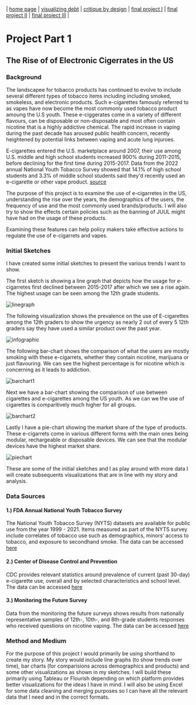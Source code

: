 | [home page](https://mahnoorayub.github.io/Mahnoor-Portfolio/) | [visualizing debt](visualizing-government-debt) | [critique by design](critique-by-design) | [final project I](final-project-part-one) | [final project II](final-project-part-two) | [final project III](final-project-part-three) |

# Project Part 1 

## The Rise of of Electronic Cigerrates in the US

### Background

The landscapee for tobacco products has continued to evolve to include several different types of tobacco items including including smoked, smokeless, and electronic products. Such e-cigarettes famously referred to as vapes have now become the most commonly used tobacco product amoung the U.S youth. These e-ciggerates come in a variety of different flavours, can be disposable or non-disposable and most often contain nicotine that is a highly addictive chemical. The rapid increase in vaping during the past decade has aroused public health concern, recently heightened by potential links between vaping and acute lung injuroes.

E-cigarettes entered the U.S. marketplace around 2007, their use among U.S. middle and high school students increased 900% during 2011-2015, before declining for the first time during 2015-2017. Data from the 2022 annual National Youth Tobacco Survey showed that 14.1% of high school students and 3.3% of middle school students said they'd recently used an e-cigarette or other vape product. [source](
https://www.cdc.gov/tobacco/data_statistics/surveys/nyts/data/index.html) 

The purpose of this project is to examine the use of e-cigarretes in the US, understanding the rise over the years, the demographics of the users, the frequency of use and the most commonly used brands/products. I will also try to show the effects certain policies such as the banning of JUUL might have had on the usage of these products. 

Examining these features can help policy makers take effective actions to regulate the use of e-cigarrets and vapes. 

### Initial Sketches 

I have created some initial sketches to present the various trends I want to show. 

The first sketch is showing a line graph that depicts how the usage for e-cigarretes first declined between 2015-2017 after which we see a rise again. The highest usage can be seen among the 12th grade students. 

![linegraph](linegraph.jpeg)

The following visualization shows the prevalence on the use of E-cigarettes among the 12th graders to show the urgency as nearly 2 out of every 5 12th graders say they have used a similar product over the past year. 

![infographic](infographic.jpeg)

The following bar-chart shows the comparison of what the users are mostly smoking with these e-cigarrets, whether they contain nicotine, marijuana or just flavouring. We can see the highest percentage is for nicotine which is concerning as it leads to addiction. 

![barchart1](barchart(1).jpeg)

Next we have a bar-chart showing the comparison of use between cigarettes and e-cigarettes among the US youth. As we can we the use of cigarettes is comparitively much higher for all groups. 

![barchart2](barchchart2.jpeg)

Lastly I have a pie-chart showing the market share of the type of products. These e-cigarrets come in various different forms with the main ones being modular, rechargeable or disposable devices. We can see that the modular devices have the highest market share.

![piechart](piechart.jpeg)


These are some of the initial sketches and I as play around with more data I will create subsequents visualizations that are in line with my story and analysis. 

### Data Sources

#### 1.) FDA Annual National Youth Tobacco Survey

The National Youth Tobacco Survey (NYTS) datasets are available for public use from the year 1999 - 2021. Items measured as part of the NYTS survey include correlates of tobacco use such as demographics, minors’ access to tobacco, and exposure to secondhand smoke. The data can be accessed [here](
https://www.cdc.gov/tobacco/data_statistics/surveys/nyts/data/index.html) 


#### 2.) Center of Disease Control and Prevention 

CDC provides relevant statistics around prevalence of current (past 30-day) e-cigarette use, overall and by selected characteristics and school level. The data can be accessed [here](https://www.cdc.gov/mmwr/volumes/71/wr/mm7140a3.htm?s_cid=mm7140a3_w)

#### 3.) Monitoring the Future Survey
Data from the monitoring the future surveys shows results from nationally representative samples of 12th-, 10th-, and 8th-grade students responses who received questions on nicotine vaping. The data can be accessed [here](https://www.nejm.org/doi/full/10.1056/NEJMc1910739)


### Method and Medium 

For the purpose of this project I would primarily be using shorthand to create my story. My story would include line graphs (to show trends over time), bar charts (for comparisions across demographics and products) and some other visualizations as shown in my sketches. I will build these primarily using Tableau or Flourish depending on which platform provides better visualizations for the ideas I have in mind. I will also be using Excel for some data cleaning and merging purposes so I can have all the relevant data that I need and in the correct formats. 

